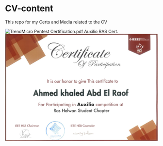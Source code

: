 # CV-content
This repo for my Certs and Media related to the CV

![TrendMicro Pentest Certification.pdf]([embed]https://github.com/AhmedKAwwad/CV-content/blob/427bb10d87f5fdeb2a735b044142ddcbed0ce10e/TrendMicro-CyberTalent.pd[/embed])
Auxilio RAS Cert.
![RAS](https://github.com/AhmedKAwwad/CV-content/blob/4f66bcacfbfa07596e7dc13e9261e97b0b338144/Ras.png)
